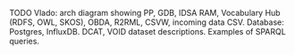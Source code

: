 

TODO Vlado: arch diagram showing PP, GDB, IDSA RAM, Vocabulary Hub (RDFS, OWL, SKOS), OBDA, R2RML, CSVW, incoming data CSV. Database: Postgres, InfluxDB. DCAT, VOID dataset descriptions.
Examples of SPARQL queries.